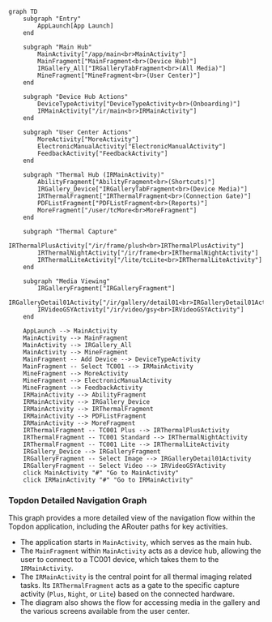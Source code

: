 ```mermaid
graph TD
    subgraph "Entry"
        AppLaunch[App Launch]
    end

    subgraph "Main Hub"
        MainActivity["/app/main<br>MainActivity"]
        MainFragment["MainFragment<br>(Device Hub)"]
        IRGallery_All["IRGalleryTabFragment<br>(All Media)"]
        MineFragment["MineFragment<br>(User Center)"]
    end

    subgraph "Device Hub Actions"
        DeviceTypeActivity["DeviceTypeActivity<br>(Onboarding)"]
        IRMainActivity["/ir/main<br>IRMainActivity"]
    end

    subgraph "User Center Actions"
        MoreActivity["MoreActivity"]
        ElectronicManualActivity["ElectronicManualActivity"]
        FeedbackActivity["FeedbackActivity"]
    end

    subgraph "Thermal Hub (IRMainActivity)"
        AbilityFragment["AbilityFragment<br>(Shortcuts)"]
        IRGallery_Device["IRGalleryTabFragment<br>(Device Media)"]
        IRThermalFragment["IRThermalFragment<br>(Connection Gate)"]
        PDFListFragment["PDFListFragment<br>(Reports)"]
        MoreFragment["/user/tcMore<br>MoreFragment"]
    end

    subgraph "Thermal Capture"
        IRThermalPlusActivity["/ir/frame/plush<br>IRThermalPlusActivity"]
        IRThermalNightActivity["/ir/frame<br>IRThermalNightActivity"]
        IRThermalLiteActivity["/lite/tcLite<br>IRThermalLiteActivity"]
    end

    subgraph "Media Viewing"
        IRGalleryFragment["IRGalleryFragment"]
        IRGalleryDetail01Activity["/ir/gallery/detail01<br>IRGalleryDetail01Activity"]
        IRVideoGSYActivity["/ir/video/gsy<br>IRVideoGSYActivity"]
    end

    AppLaunch --> MainActivity
    MainActivity --> MainFragment
    MainActivity --> IRGallery_All
    MainActivity --> MineFragment
    MainFragment -- Add Device --> DeviceTypeActivity
    MainFragment -- Select TC001 --> IRMainActivity
    MineFragment --> MoreActivity
    MineFragment --> ElectronicManualActivity
    MineFragment --> FeedbackActivity
    IRMainActivity --> AbilityFragment
    IRMainActivity --> IRGallery_Device
    IRMainActivity --> IRThermalFragment
    IRMainActivity --> PDFListFragment
    IRMainActivity --> MoreFragment
    IRThermalFragment -- TC001 Plus --> IRThermalPlusActivity
    IRThermalFragment -- TC001 Standard --> IRThermalNightActivity
    IRThermalFragment -- TC001 Lite --> IRThermalLiteActivity
    IRGallery_Device --> IRGalleryFragment
    IRGalleryFragment -- Select Image --> IRGalleryDetail01Activity
    IRGalleryFragment -- Select Video --> IRVideoGSYActivity
    click MainActivity "#" "Go to MainActivity"
    click IRMainActivity "#" "Go to IRMainActivity"
```

### Topdon Detailed Navigation Graph

This graph provides a more detailed view of the navigation flow within the Topdon application, including the ARouter
paths for key activities.

- The application starts in `MainActivity`, which serves as the main hub.
- The `MainFragment` within `MainActivity` acts as a device hub, allowing the user to connect to a TC001 device, which
  takes them to the `IRMainActivity`.
- The `IRMainActivity` is the central point for all thermal imaging related tasks. Its `IRThermalFragment` acts as a
  gate to the specific capture activity (`Plus`, `Night`, or `Lite`) based on the connected hardware.
- The diagram also shows the flow for accessing media in the gallery and the various screens available from the user
  center.
